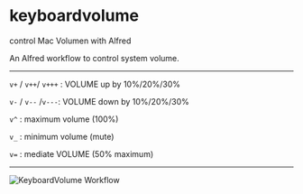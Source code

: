 # keyboardvolume
control Mac Volumen with Alfred

An Alfred workflow to control system volume.

------------------

`v+` / `v++`/ `v+++` : VOLUME up by 10%/20%/30%

`v-` / `v--` /`v---`: VOLUME down by 10%/20%/30%

`v^` : maximum volume (100%)

`v_` : minimum volume (mute)

`v=` : mediate VOLUME (50% maximum)

----------------

![KeyboardVolume Workflow](https://cloud.githubusercontent.com/assets/758925/9287793/f7aa0998-435a-11e5-93ee-59137b224184.png)
